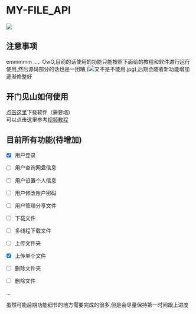 # MY-FILE_API
![](https://pic.stackoverflow.wiki/uploadImages/13/113/104/116/2021/09/12/11/06/924e7e25-5303-4a94-af79-1b3f913a196f.svg)
## 注意事项
emmmmm ..... OwO,目前的话使用的功能只能按照下面给的教程和软件进行运行使用,然后源码部分的话也是一团糟,(![又不是不能用.jpg](https://jingranbeinifaxianle.lai/rangwokangkang.jpg)),后期会随着新功能增加逐渐修整好
## 开门见山如何使用
[点击这里](https://raw.githubusercontent.com/AnHiAo/MY-FILE_API/main/dist/my-file.exe)下载软件（需要墙)<br/>
可以点击这里参考[视频教程](https://nio-1304077212.cos.ap-guangzhou.myqcloud.com/bandicam%202021-09-12%2016-10-36-395.mp4)

## 目前所有功能(待增加)
- [x] 用户登录
- [ ] 用户查询网盘信息
- [ ] 用户设置个人信息
- [ ] 用户修改账户密码
- [ ] 用户管理分享文件
- [ ] 下载文件
- [ ] 多线程下载文件
- [ ] 上传文件夹
- [x] 上传单个文件
- [ ] 删除文件夹
- [ ] 删除文件




...

虽然可能后期功能细节的地方需要完成的很多,但是会尽量保持第一时间跟上进度
